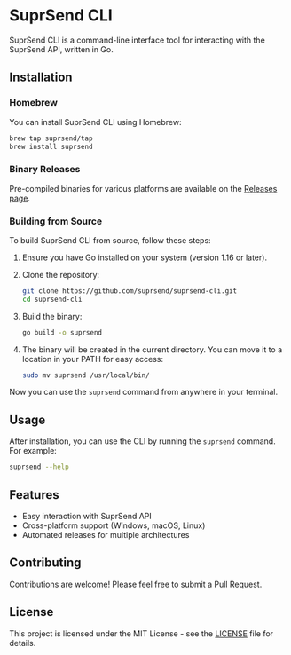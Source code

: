 # SuprSend CLI

SuprSend CLI is a command-line interface tool for interacting with the SuprSend API, written in Go.

## Installation

### Homebrew

You can install SuprSend CLI using Homebrew:

```bash
brew tap suprsend/tap
brew install suprsend
```

### Binary Releases

Pre-compiled binaries for various platforms are available on the [Releases page](https://github.com/suprsend/cli/releases).

### Building from Source

To build SuprSend CLI from source, follow these steps:

1. Ensure you have Go installed on your system (version 1.16 or later).
2. Clone the repository:
    
    ```bash
    git clone https://github.com/suprsend/suprsend-cli.git
    cd suprsend-cli
    ```
    
3. Build the binary:
    
    ```bash
    go build -o suprsend
    ```
    
4. The binary will be created in the current directory. You can move it to a location in your PATH for easy access:
    
    ```bash
    sudo mv suprsend /usr/local/bin/
    ```
    
Now you can use the `suprsend` command from anywhere in your terminal.

## Usage

After installation, you can use the CLI by running the `suprsend` command. For example:

```bash
suprsend --help
```

## Features

- Easy interaction with SuprSend API
- Cross-platform support (Windows, macOS, Linux)
- Automated releases for multiple architectures

## Contributing

Contributions are welcome! Please feel free to submit a Pull Request.

## License

This project is licensed under the MIT License - see the [LICENSE](LICENSE) file for details.
